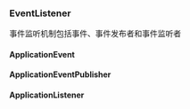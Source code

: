 ### EventListener

事件监听机制包括事件、事件发布者和事件监听者

#### ApplicationEvent

#### ApplicationEventPublisher

#### ApplicationListener